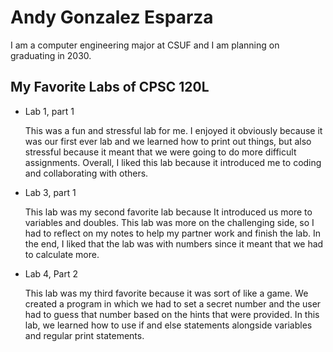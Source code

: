 
# Andy Gonzalez Esparza

I am a computer engineering major at CSUF and I am planning on graduating in 2030.

## My Favorite Labs of CPSC 120L 

* Lab 1, part 1 

    This was a fun and stressful lab for me. I enjoyed it obviously because it was our first ever lab and we learned how to print out things, but also stressful because it meant that we were going to do more difficult assignments. Overall, I liked this lab because it introduced me to coding and collaborating with others.


* Lab 3, part 1 

    This lab was my second favorite lab because It introduced us more to variables and doubles. This lab was more on the challenging side, so I had to reflect on my notes to help my partner work and finish the lab. In the end, I liked that the lab was with numbers since it meant that we had to calculate more.


* Lab 4, Part 2 

    This lab was my third favorite because it was sort of like a game. We created a program in which we had to set a secret number and the user had to guess that number based on the hints that were provided. In this lab, we learned how to use if and else statements alongside variables and regular print statements.